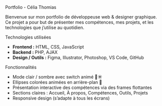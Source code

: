 Portfolio - Célia Thomias

Bienvenue sur mon portfolio de développeuse web & designer graphique.  
Ce projet a pour but de présenter mes compétences, mes projets, et les technologies que j’utilise au quotidien.



Technologies utilisées

- **Frontend :** HTML, CSS, JavaScript
- **Backend :** PHP, AJAX
- **Design / Outils :** Figma, Illustrator, Photoshop, VS Code, GitHub



Fonctionnalités

- Mode clair / sombre avec switch animé 🌙☀️  
- Ellipses colorées animées en arrière-plan 🎨  
- Présentation interactive des compétences via des frames flottantes  
- Sections claires : Accueil, À propos, Compétences, Outils, Projets  
- Responsive design (s’adapte à tous les écrans)

